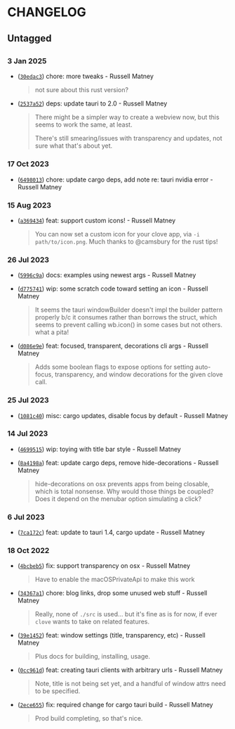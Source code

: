 # CHANGELOG


## Untagged


## 


### 3 Jan 2025

- ([`30edac3`](https://github.com/russmatney/clove/commit/30edac3)) chore: more tweaks - Russell Matney

  > not sure about this rust version?

- ([`2537a52`](https://github.com/russmatney/clove/commit/2537a52)) deps: update tauri to 2.0 - Russell Matney

  > There might be a simpler way to create a webview now, but this seems to
  > work the same, at least.
  > 
  > There's still smearing/issues with transparency and updates, not sure
  > what that's about yet.


### 17 Oct 2023

- ([`6498013`](https://github.com/russmatney/clove/commit/6498013)) chore: update cargo deps, add note re: tauri nvidia error - Russell Matney

### 15 Aug 2023

- ([`a369434`](https://github.com/russmatney/clove/commit/a369434)) feat: support custom icons! - Russell Matney

  > You can now set a custom icon for your clove app, via `-i
  > path/to/icon.png`. Much thanks to @camsbury for the rust tips!


### 26 Jul 2023

- ([`5996c9a`](https://github.com/russmatney/clove/commit/5996c9a)) docs: examples using newest args - Russell Matney
- ([`d775741`](https://github.com/russmatney/clove/commit/d775741)) wip: some scratch code toward setting an icon - Russell Matney

  > It seems the tauri windowBuilder doesn't impl the builder pattern
  > properly b/c it consumes rather than borrows the struct, which seems to
  > prevent calling wb.icon() in some cases but not others. what a pita!

- ([`d086e9e`](https://github.com/russmatney/clove/commit/d086e9e)) feat: focused, transparent, decorations cli args - Russell Matney

  > Adds some boolean flags to expose options for setting auto-focus,
  > transparency, and window decorations for the given clove call.


### 25 Jul 2023

- ([`1081c40`](https://github.com/russmatney/clove/commit/1081c40)) misc: cargo updates, disable focus by default - Russell Matney

### 14 Jul 2023

- ([`4699515`](https://github.com/russmatney/clove/commit/4699515)) wip: toying with title bar style - Russell Matney
- ([`8a4198a`](https://github.com/russmatney/clove/commit/8a4198a)) feat: update cargo deps, remove hide-decorations - Russell Matney

  > hide-decorations on osx prevents apps from being closable, which is
  > total nonsense. Why would those things be coupled? Does it depend on the
  > menubar option simulating a click?


### 6 Jul 2023

- ([`7ca172c`](https://github.com/russmatney/clove/commit/7ca172c)) feat: update to tauri 1.4, cargo update - Russell Matney

### 18 Oct 2022

- ([`4bcbeb5`](https://github.com/russmatney/clove/commit/4bcbeb5)) fix: support transparency on osx - Russell Matney

  > Have to enable the macOSPrivateApi to make this work

- ([`34367a1`](https://github.com/russmatney/clove/commit/34367a1)) chore: blog links, drop some unused web stuff - Russell Matney

  > Really, none of `./src` is used... but it's fine as is for now,
  > if ever `clove` wants to take on related features.

- ([`39e1452`](https://github.com/russmatney/clove/commit/39e1452)) feat: window settings (title, transparency, etc) - Russell Matney

  > Plus docs for building, installing, usage.

- ([`0cc961d`](https://github.com/russmatney/clove/commit/0cc961d)) feat: creating tauri clients with arbitrary urls - Russell Matney

  > Note, title is not being set yet, and a handful of window attrs need to
  > be specified.

- ([`2ece655`](https://github.com/russmatney/clove/commit/2ece655)) fix: required change for cargo tauri build - Russell Matney

  > Prod build completing, so that's nice.
